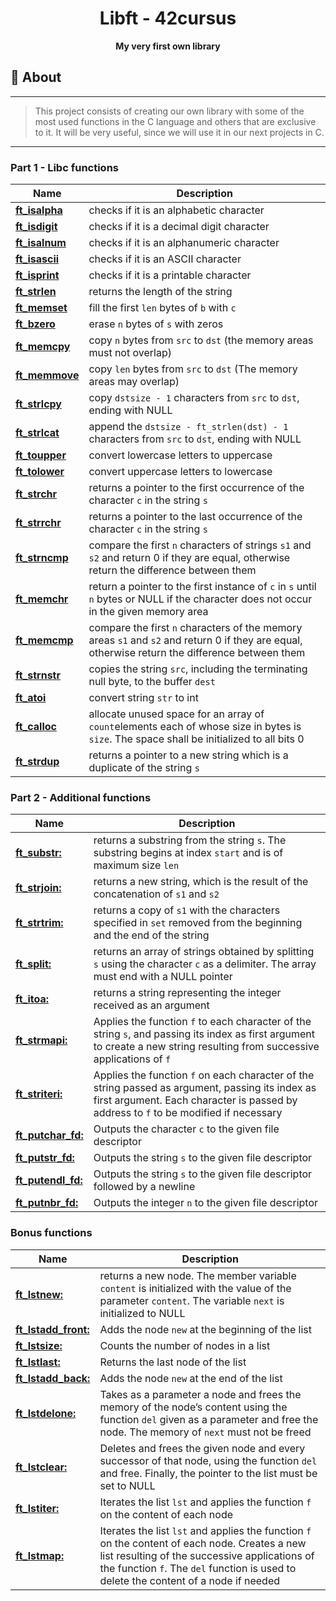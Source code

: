 <h1 align="center">Libft - 42cursus</h1>
<p align="center"><strong>My very first own library</strong></p>

## 📑 About
---
> This project consists of creating our own library with some of the most used functions in the C language and others that are exclusive to it. It will be
very useful, since we will use it in our next projects in C.
---

### Part 1 - Libc functions

| Name                                  | Description                                                                                                                 |
| ------------------------------------- | --------------------------------------------------------------------------------------------------------------------------- |
| [**ft_isalpha**](/libft/ft_isalpha.c) | checks if it is an alphabetic character                                                                                     |
| [**ft_isdigit**](/libft/ft_isdigit.c) | checks if it is a decimal digit character                                                                                   |
| [**ft_isalnum**](/libft/ft_isalnum.c) | checks if it is an alphanumeric character                                                                                   |
| [**ft_isascii**](/libft/ft_isascii.c) | checks if it is an ASCII character                                                                                          |
| [**ft_isprint**](/libft/ft_isprint.c) | checks if it is a printable character                                                                                       |
| [**ft_strlen**](/libft/ft_strlen.c)   | returns the length of the string                                                                                            |
| [**ft_memset**](/libft/ft_memset.c)   | fill the first `len` bytes of `b` with `c`                                                                                  |
| [**ft_bzero**](/libft/ft_bzero.c)     | erase `n` bytes of `s` with zeros                                                                                           |
| [**ft_memcpy**](/libft/ft_memcpy.c)   | copy `n` bytes from `src` to `dst` (the memory areas must not overlap)                                                      |
| [**ft_memmove**](/libft/ft_memmove.c) | copy `len` bytes from `src` to `dst` (The memory areas may overlap)                                                         |
| [**ft_strlcpy**](/libft/ft_strlcpy.c) | copy `dstsize - 1` characters from `src` to `dst`, ending with NULL                                                         |
| [**ft_strlcat**](/libft/ft_strlcat.c) | append the `dstsize - ft_strlen(dst) - 1` characters from `src` to `dst`, ending with NULL                                  |
| [**ft_toupper**](/libft/ft_toupper.c) | convert lowercase letters to uppercase                                                                                      |
| [**ft_tolower**](/libft/ft_tolower.c) | convert uppercase letters to lowercase                                                                                      |
| [**ft_strchr**](/libft/ft_strchr.c)   | returns a pointer to the first occurrence of the character `c` in the string `s`                                            |
| [**ft_strrchr**](/libft/ft_strrchr.c) | returns a pointer to the last occurrence of the character `c` in the string `s`                                             |
| [**ft_strncmp**](/libft/ft_strncmp.c) | compare the first `n` characters of strings `s1` and `s2` and return 0 if they are equal, otherwise return the difference between them |
| [**ft_memchr**](/libft/ft_memchr.c)   | return a pointer to the first instance of `c` in `s` until `n` bytes or NULL if the character does not occur in the given memory area |
| [**ft_memcmp**](/libft/ft_memcmp.c)   | compare the first `n` characters of the memory areas `s1` and `s2` and return 0 if they are equal, otherwise return the difference between them |
| [**ft_strnstr**](/libft/ft_strnstr.c) | copies the string `src`, including the terminating null byte, to the buffer `dest`                                          |
| [**ft_atoi**](/libft/ft_atoi.c)       | convert string `str` to int                                                                                                 |
| [**ft_calloc**](/libft/ft_calloc.c)   | allocate unused space for an array of `count`elements each of whose size in bytes is `size`.  The space shall be initialized to all bits 0 |
| [**ft_strdup**](/libft/ft_strdup.c)   | returns a pointer to a new string which is a duplicate of the string `s`                                                    |

### Part 2 - Additional functions

| Name                                         | Description                                                                                                          |
| -------------------------------------------- | -------------------------------------------------------------------------------------------------------------------- |
| [**ft_substr:**](/libft/ft_substr.c)         | returns a substring from the string `s`. The substring begins at index `start` and is of maximum size `len`          |
| [**ft_strjoin:**](/libft/ft_strjoin.c)       | returns a new string, which is the result of the concatenation of `s1` and `s2`                                      |
| [**ft_strtrim:**](/libft/ft_strtrim.c)       | returns a copy of `s1` with the characters specified in `set` removed from the beginning and the end of the string   |
| [**ft_split:**](/libft/ft_split.c)           | returns an array of strings obtained by splitting `s` using the character `c` as a delimiter. The array must end with a NULL pointer |
| [**ft_itoa:**](/libft/ft_itoa.c)             | returns a string representing the integer received as an argument                                                    |
| [**ft_strmapi:**](/libft/ft_strmapi.c)       | Applies the function `f` to each character of the string `s`, and passing its index as first argument to create a new string resulting from successive applications of `f` |
| [**ft_striteri:**](/libft/ft_striteri.c)     | Applies the function `f` on each character of the string passed as argument, passing its index as first argument. Each character is passed by address to `f` to be modified if necessary |
| [**ft_putchar_fd:**](/libft/ft_putchar_fd.c) | Outputs the character `c` to the given file descriptor                                                               |
| [**ft_putstr_fd:**](/libft/ft_putstr_fd.c)   | Outputs the string `s` to the given file descriptor                                                                  |
| [**ft_putendl_fd:**](/libft/ft_putendl_fd.c) | Outputs the string `s` to the given file descriptor followed by a newline                                            |
| [**ft_putnbr_fd:**](/libft/ft_putnbr_fd.c)   | Outputs the integer `n` to the given file descriptor                                                                 |

### Bonus functions

| Name                                             | Description                                                                                                      |
| ------------------------------------------------ | ---------------------------------------------------------------------------------------------------------------- |
| [**ft_lstnew:**](/libft/ft_lstnew.c)             | returns a new node. The member variable `content` is initialized with the value of the parameter `content`. The variable `next` is initialized to NULL |
| [**ft_lstadd_front:**](/libft/ft_lstadd_front.c) | Adds the node `new` at the beginning of the list                                                                 |
| [**ft_lstsize:**](/libft/ft_lstsize.c)           | Counts the number of nodes in a list                                                                             |
| [**ft_lstlast:**](/libft/ft_lstlast.c)           |Returns the last node of the list                                                                                 |
| [**ft_lstadd_back:**](/libft/ft_lstadd_back.c)   | Adds the node `new` at the end of the list                                                                       |
| [**ft_lstdelone:**](/libft/ft_lstdelone.c)       | Takes as a parameter a node and frees the memory of the node’s content using the function `del` given as a parameter and free the node. The memory of `next` must not be freed |
| [**ft_lstclear:**](/libft/ft_lstclear.c)         | Deletes and frees the given node and every successor of that node, using the function `del` and free. Finally, the pointer to the list must be set to NULL |
| [**ft_lstiter:**](/libft/ft_lstiter.c)           | Iterates the list `lst` and applies the function `f` on the content of each node                                 |
| [**ft_lstmap:**](/libft/ft_lstmap.c)             | Iterates the list `lst` and applies the function `f` on the content of each node. Creates a new list resulting of the successive applications of the function `f`. The `del` function is used to delete the content of a node if needed |
